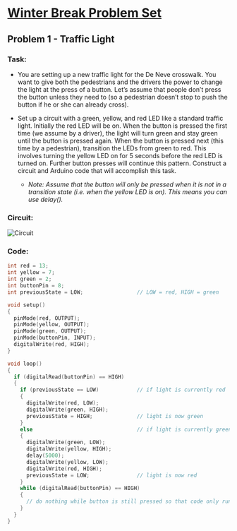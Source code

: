 # [Winter Break Problem Set](https://bmesbuildteamucla.github.io/winter-break/problem-set-2)
## Problem 1 - Traffic Light

### Task:
* You are setting up a new traffic light for the De Neve crosswalk. You want to give both the pedestrians and the drivers the power to change the light at the press of a button. Let’s assume that people don’t press the button unless they need to (so a pedestrian doesn’t stop to push the button if he or she can already cross).

* Set up a circuit with a green, yellow, and red LED like a standard traffic light. Initially the red LED will be on. When the button is pressed the first time (we assume by a driver), the light will turn green and stay green until the button is pressed again. When the button is pressed next (this time by a pedestrian), transition the LEDs from green to red. This involves turning the yellow LED on for 5 seconds before the red LED is turned on. Further button presses will continue this pattern. Construct a circuit and Arduino code that will accomplish this task. 

  - *Note: Assume that the button will only be pressed when it is not in a transition state (i.e. when the yellow LED is on). This means you can use delay().*

### Circuit:
![Circuit](https://bmesbuildteamucla.github.io/winter-break/problem-set-2/problem-1--traffic-light/circuit.png)

### Code:
```c
int red = 13;
int yellow = 7;
int green = 2;
int buttonPin = 8;
int previousState = LOW;                 // LOW = red, HIGH = green

void setup()
{
  pinMode(red, OUTPUT);
  pinMode(yellow, OUTPUT);
  pinMode(green, OUTPUT);
  pinMode(buttonPin, INPUT);
  digitalWrite(red, HIGH);
}

void loop()
{
  if (digitalRead(buttonPin) == HIGH)
  {
    if (previousState == LOW)            // if light is currently red
    {
      digitalWrite(red, LOW);
      digitalWrite(green, HIGH);
      previousState = HIGH;              // light is now green
    }
    else                                 // if light is currently green
    {
      digitalWrite(green, LOW);
      digitalWrite(yellow, HIGH);
      delay(5000);
      digitalWrite(yellow, LOW);
      digitalWrite(red, HIGH);
      previousState = LOW;               // light is now red
    }
    while (digitalRead(buttonPin) == HIGH)
    {
      // do nothing while button is still pressed so that code only runs once
    }
  }
}
```
